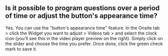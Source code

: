 ## Is it possible to program questions over a period of time or adjust the button's appearance time?

Yes. You can use the "button's appearance time" feature. In the Onsite tab > click the Widget you want to adjust > Videos tab >  and select the clock icon (you’ll see this in the video player preview on the right). Simply click on the slider and choose the time you prefer. Once done, click the green check mark to save it.


